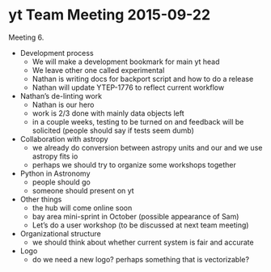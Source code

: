 # yt Team Meeting 2015-09-22

Meeting 6.

 * Development process
   * We will make a development bookmark for main yt head
   * We leave other one called experimental
   * Nathan is writing docs for backport script and how to do a release
   * Nathan will update YTEP-1776 to reflect current workflow
 * Nathan’s de-linting work
   * Nathan is our hero
   * work is 2/3 done with mainly data objects left
   * in a couple weeks, testing to be turned on and feedback will be solicited
     (people should say if tests seem dumb)
 * Collaboration with astropy
   * we already do conversion between astropy units and our and we use astropy
     fits io
   * perhaps we should try to organize some workshops together
 * Python in Astronomy
   * people should go
   * someone should present on yt
 * Other things
   * the hub will come online soon
   * bay area mini-sprint in October (possible appearance of Sam)
   * Let’s do a user workshop (to be discussed at next team meeting)
 * Organizational structure
   * we should think about whether current system is fair and accurate
 * Logo
   * do we need a new logo? perhaps something that is vectorizable?
